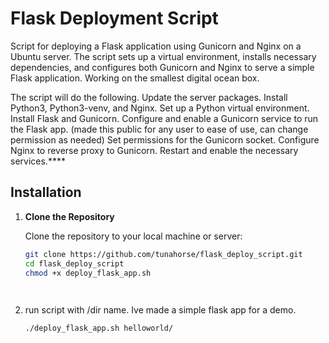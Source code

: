 # Flask Deployment Script

Script for deploying a Flask application using Gunicorn and Nginx on a Ubuntu server. The script sets up a virtual environment, installs necessary dependencies, and configures both Gunicorn and Nginx to serve a simple Flask application. Working on the smallest digital ocean box. 

The script will do the following.
      Update the server packages.
      Install Python3, Python3-venv, and Nginx.
      Set up a Python virtual environment.
      Install Flask and Gunicorn.
      Configure and enable a Gunicorn service to run the Flask app. (made this public for any user to ease of use, can change permission as needed)
      Set permissions for the Gunicorn socket.
      Configure Nginx to reverse proxy to Gunicorn.
      Restart and enable the necessary services.****


## Installation

1. **Clone the Repository**

   Clone the repository to your local machine or server:

   ```bash
   git clone https://github.com/tunahorse/flask_deploy_script.git
   cd flask_deploy_script
   chmod +x deploy_flask_app.sh

  

3. run script with /dir name. Ive made a simple flask app for a demo.
   
    ```bash
    ./deploy_flask_app.sh helloworld/

      
     
